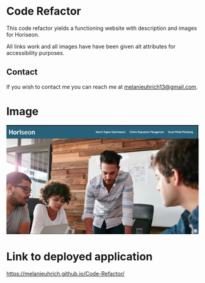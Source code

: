 # Code Refactor

This code refactor yields a functioning website with description and images for Horiseon. 

All links work and all images have have been given alt attributes for accessibility purposes.

## Contact 

If you wish to contact me you can reach me at melanieuhrich13@gmail.com. 

# Image 

![screenshot](./Assets/images/img.png "Assignment Screenshot")

# Link to deployed application 

https://melanieuhrich.github.io/Code-Refactor/